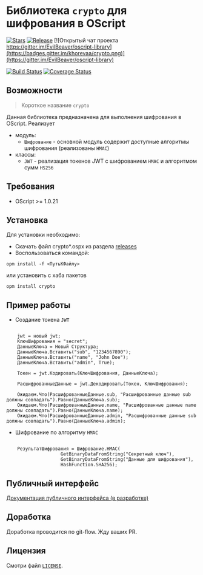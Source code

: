 # Библиотека `crypto` для шифрования в OScript

[![Stars](https://img.shields.io/github/stars/khorevaa/crypto.svg?label=Github%20%E2%98%85&a)](https://github.com/khorevaa/crypto/stargazers)
[![Release](https://img.shields.io/github/tag/khorevaa/crypto.svg?label=Last%20release&a)](https://github.com/khorevaa/crypto/releases)
[![Открытый чат проекта https://gitter.im/EvilBeaver/oscript-library](https://badges.gitter.im/khorevaa/crypto.png)](https://gitter.im/EvilBeaver/oscript-library)

[![Build Status](https://travis-ci.org/khorevaa/crypto.svg?branch=master)](https://travis-ci.org/khorevaa/crypto)
[![Coverage Status](https://coveralls.io/repos/github/khorevaa/crypto/badge.svg?branch=master)](https://coveralls.io/github/khorevaa/crypto?branch=master)

## Возможности

> Короткое название `crypto`

Данная библиотека предназначена для выполнения шифрования в OScript.
Реализует 
 * модуль:
   * `Шифрование` - основной модуль содержит доступные алгоритмы шифрования (реализованы `HMAC`) 
 * классы: 
   * `JWT` - реализация токенов JWT c шифрованием `HMAC` и алгоритмом сумм `HS256`

## Требования

   * OScript  >= 1.0.21

## Установка

Для установки необходимо:
* Скачать файл crypto*.ospx из раздела [releases](https://github.com/khorevaa/crypto/releases)
* Воспользоваться командой:

```
opm install -f <ПутьКФайлу>
```
или установить с хаба пакетов

```
opm install crypto
```

## Пример работы

* Создание токена `JWT`
```bsl

	jwt = новый jwt;
	КлючШифрования = "secret";
	ДанныеКлюча = Новый Структура;
	ДанныеКлюча.Вставить("sub", "1234567890");
	ДанныеКлюча.Вставить("name", "John Doe");
	ДанныеКлюча.Вставить("admin", True);
	
	Токен = jwt.Кодировать(КлючШифрования, ДанныеКлюча);
	
	РасшифрованныеДанные = jwt.Декодировать(Токен, КлючШифрования);

	Ожидаем.Что(РасшифрованныеДанные.sub, "Расшифрованные данные sub должны совпадать").Равно(ДанныеКлюча.sub);
	Ожидаем.Что(РасшифрованныеДанные.name, "Расшифрованные данные name должны совпадать").Равно(ДанныеКлюча.name);
	Ожидаем.Что(РасшифрованныеДанные.admin, "Расшифрованные данные sub должны совпадать").Равно(ДанныеКлюча.admin);

```

* Шифрование по алгоритму `HMAC`
```bsl

    РезультатШифрования = Шифрование.HMAC(
                    GetBinaryDataFromString("Секретный ключ"),
                    GetBinaryDataFromString("Данные для шифрования"),
                    HashFunction.SHA256);

```


## Публичный интерфейс

[Документация публичного интерфейса (в разработке)](docs/README.md)

## Доработка

Доработка проводится по git-flow. Жду ваших PR.

## Лицензия

Смотри файл [`LICENSE`](LICENSE).